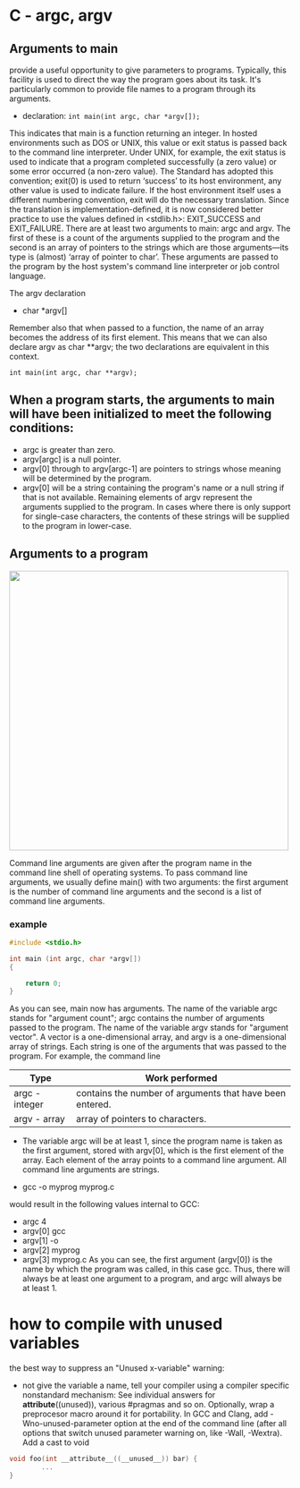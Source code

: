 # C - argc, argv
## Arguments to main
provide a useful opportunity to give parameters to programs. Typically, this facility is used to direct the way the program goes about its task. It's particularly common to provide file names to a program through its arguments.

* declaration: `int main(int argc, char *argv[]);`

This indicates that main is a function returning an integer. In hosted environments such as DOS or UNIX, this value or exit status is passed back to the command line interpreter. Under UNIX, for example, the exit status is used to indicate that a program completed successfully (a zero value) or some error occurred (a non-zero value). The Standard has adopted this convention; exit(0) is used to return ‘success’ to its host environment, any other value is used to indicate failure. If the host environment itself uses a different numbering convention, exit will do the necessary translation. Since the translation is implementation-defined, it is now considered better practice to use the values defined in <stdlib.h>: EXIT_SUCCESS and EXIT_FAILURE.
There are at least two arguments to main: argc and argv. The first of these is a count of the arguments supplied to the program and the second is an array of pointers to the strings which are those arguments—its type is (almost) ‘array of pointer to char’. These arguments are passed to the program by the host system's command line interpreter or job control language.

The argv declaration

- char *argv[]

Remember also that when passed to a function, the name of an array becomes the address of its first element. This means that we can also declare argv as char **argv; the two declarations are equivalent in this context.

`int main(int argc, char **argv);`
## When a program starts, the arguments to main will have been initialized to meet the following conditions:

* argc is greater than zero.
* argv[argc] is a null pointer.
* argv[0] through to argv[argc-1] are pointers to strings whose meaning will be determined by the program.
* argv[0] will be a string containing the program's name or a null string if that is not available. Remaining elements of argv represent the arguments supplied to the program. In cases where there is only support for single-case characters, the contents of these strings will be supplied to the program in lower-case.
## Arguments to a program
<img src="https://publications.gbdirect.co.uk//c_book/figures/10.1.png" width="500"/>

Command line arguments are given after the program name in the command line shell of operating systems. To pass command line arguments, we usually define main() with two arguments: the first argument is the number of command line arguments and the second is a list of command line arguments.
### example
```c
#include <stdio.h> 

int main (int argc, char *argv[]) 
{ 

 	return 0; 
}
```
As you can see, main now has arguments. The name of the variable argc stands for "argument count"; argc contains the number of arguments passed to the program. The name of the variable argv stands for "argument vector". A vector is a one-dimensional array, and argv is a one-dimensional array of strings. Each string is one of the arguments that was passed to the program.
For example, the command line

| Type | Work performed |
| ------------ | ------------ |
| argc - integer | contains the number of arguments that have been entered.  |
| argv - array | array of pointers to characters.  |
-  The variable argc will be at least 1, since the program name is taken as the first argument, stored with argv[0], which is the first element of the array. Each element of the array points to a command line argument. All command line arguments are strings.
* gcc -o myprog myprog.c

would result in the following values internal to GCC:

- argc
	4
- argv[0]
	gcc
- argv[1]
	-o
- argv[2]
	myprog
- argv[3]
	myprog.c
As you can see, the first argument (argv[0]) is the name by which the program was called, in this case gcc. Thus, there will always be at least one argument to a program, and argc will always be at least 1.
# how to compile with unused variables
the best way to suppress an "Unused x-variable" warning:
* not give the variable a name, tell your compiler using a compiler specific nonstandard mechanism:
See individual answers for __attribute__((unused)), various #pragmas and so on. Optionally, wrap a preprocesor macro around it for portability.
In GCC and Clang, add -Wno-unused-parameter option at the end of the command line (after all options that switch unused parameter warning on, like -Wall, -Wextra).
Add a cast to void
```c
void foo(int __attribute__((__unused__)) bar) {
	    ...		    
}
```

